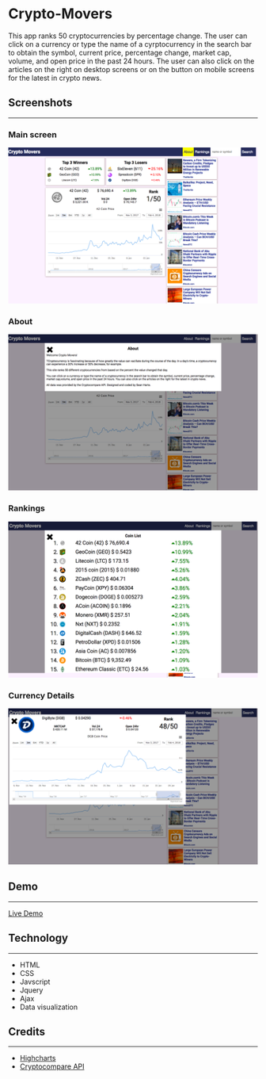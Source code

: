 <h1>Crypto-Movers</h1>


This app ranks 50 cryptocurrencies by percentage change. The user can click on a currency or type the name of a cyrptocurrency in the search bar to obtain the symbol, current price, percentage change, market cap, volume, and open price in the past 24 hours.  The user can also click on the articles on the right on desktop screens or on the button on mobile screens for the latest in crypto news.



<h2>Screenshots</h2>
<hr>
<h3>Main screen</h3>
<img src="images/dashsnapshot.png" alt="main snapshot app" style="max-width: 100%">

<h3>About</h3>
<img src="images/aboutsnapshot.png" alt="about snapshot app" style="max-width: 100%">

<h3>Rankings</h3>
<img src="images/rankingssnapshot.png" alt="ranking snapshot app" style="max-width: 100%">

<h3>Currency Details</h3>
<img src="images/geninfosnapshot.png" alt="details snapshot app" style="max-width: 100%">


<h2>Demo</h2>
<hr>
<a href="https://hartecode.github.io/cryptomovers/">Live Demo</a>

<h2>Technology</h2>
<hr>
<ul>
	<li>HTML</li>
	<li>CSS</li>
	<li>Javscript</li>
	<li>Jquery</li>
	<li>Ajax</li>
	<li>Data visualization</li>
</ul>

<h2>Credits</h2>
<hr>
<ul>
	<li><a href="https://www.highcharts.com/">Highcharts</a></li>
	<li><a href="https://www.cryptocompare.com/api/">Cryptocompare API</a></li>
</ul>


